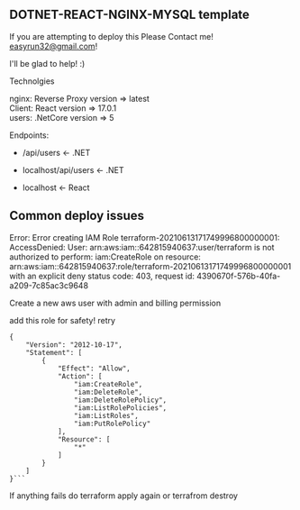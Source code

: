 ## DOTNET-REACT-NGINX-MYSQL template

If you are attempting to deploy this Please Contact me!
easyrun32@gmail.com!

I'll be glad to help! :)

Technolgies

nginx: Reverse Proxy version => latest </br>
Client: React version => 17.0.1</br>
users: .NetCore version => 5</br>

Endpoints:

- /api/users <- .NET

- localhost/api/users <- .NET

- localhost <- React

## Common deploy issues

Error: Error creating IAM Role terraform-20210613171749996800000001: AccessDenied: User: arn:aws:iam::642815940637:user/terraform is not authorized to perform: iam:CreateRole on resource: arn:aws:iam::642815940637:role/terraform-20210613171749996800000001 with an explicit deny
status code: 403, request id: 4390670f-576b-40fa-a209-7c85ac3c9648

Create a new aws user with admin and billing permission

add this role for safety!
retry

````
{
    "Version": "2012-10-17",
    "Statement": [
        {
            "Effect": "Allow",
            "Action": [
                "iam:CreateRole",
                "iam:DeleteRole",
                "iam:DeleteRolePolicy",
                "iam:ListRolePolicies",
                "iam:ListRoles",
                "iam:PutRolePolicy"
            ],
            "Resource": [
                "*"
            ]
        }
    ]
}```

````

If anything fails do terraform apply again or terrafrom destroy
